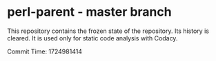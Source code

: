 # perl-parent - master branch

This repository contains the frozen state of the repository.
Its history is cleared. It is used only for static code
analysis with Codacy.

Commit Time: 1724981414